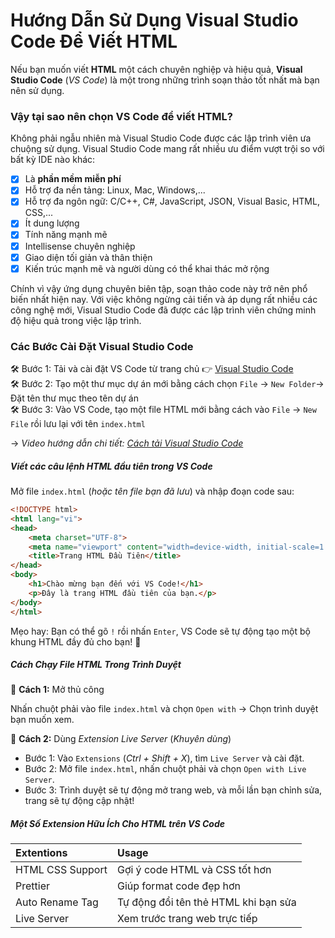 # Hướng Dẫn Sử Dụng Visual Studio Code Để Viết HTML

Nếu bạn muốn viết **HTML** một cách chuyên nghiệp và hiệu quả, **Visual Studio Code** (*VS Code*) là một trong những trình soạn thảo tốt nhất mà bạn nên sử dụng.

### Vậy tại sao nên chọn VS Code để viết HTML?
Không phải ngẫu nhiên mà Visual Studio Code được các lập trình viên ưa chuộng sử dụng. Visual Studio Code mang rất nhiều ưu điểm vượt trội so với bất kỳ IDE nào khác:

- [x] Là **phần mềm miễn phí**
- [x] Hỗ trợ đa nền tảng: Linux, Mac, Windows,...
- [x] Hỗ trợ đa ngôn ngữ: C/C++, C#, JavaScript, JSON, Visual Basic, HTML, CSS,...
- [x] Ít dung lượng
- [x] Tính năng mạnh mẽ
- [x] Intellisense chuyên nghiệp
- [x] Giao diện tối giản và thân thiện
- [x] Kiến trúc mạnh mẽ và người dùng có thể khai thác mở rộng

Chính vì vậy ứng dụng chuyên biên tập, soạn thảo code này trở nên phổ biến nhất hiện nay. Với việc không ngừng cải tiến và áp dụng rất nhiều các công nghệ mới, Visual Studio Code đã được các lập trình viên chứng minh độ hiệu quả trong việc lập trình. 

### Các Bước Cài Đặt Visual Studio Code

🛠 Bước 1: Tải và cài đặt VS Code từ trang chủ 👉 [Visual Studio Code](https://code.visualstudio.com/)<br>
🛠 Bước 2: Tạo một thư mục dự án mới bằng cách chọn `File` → `New Folder`→ Đặt tên thư mục theo tên dự án<br>
🛠 Bước 3: Vào VS Code, tạo một file HTML mới bằng cách vào `File` → `New File` rồi lưu lại với tên `index.html`

→ *Video hướng dẫn chi tiết:* [*Cách tải Visual Studio Code*](https://youtu.be/xrHn-WQhbhE?si=TLetwogqnp_mPbEq)

##### Viết các câu lệnh HTML đầu tiên trong VS Code

Mở file `index.html` (*hoặc tên file bạn đã lưu*) và nhập đoạn code sau:

``` html
<!DOCTYPE html>
<html lang="vi">
<head>
    <meta charset="UTF-8">
    <meta name="viewport" content="width=device-width, initial-scale=1.0">
    <title>Trang HTML Đầu Tiên</title>
</head>
<body>
    <h1>Chào mừng bạn đến với VS Code!</h1>
    <p>Đây là trang HTML đầu tiên của bạn.</p>
</body>
</html>
```

Mẹo hay: Bạn có thể gõ `!` rồi nhấn `Enter`, VS Code sẽ tự động tạo một bộ khung HTML đầy đủ cho bạn! 🚀

##### Cách Chạy File HTML Trong Trình Duyệt

🔹 **Cách 1:** Mở thủ công

Nhấn chuột phải vào file `index.html` và chọn `Open with` → Chọn trình duyệt bạn muốn xem.

🔹 **Cách 2:** Dùng *Extension Live Server* (*Khuyên dùng*)
- Bước 1: Vào `Extensions` (*Ctrl + Shift + X*), tìm `Live Server` và cài đặt.
- Bước 2️: Mở file `index.html`, nhấn chuột phải và chọn `Open with Live Server`.
- Bước 3️: Trình duyệt sẽ tự động mở trang web, và mỗi lần bạn chỉnh sửa, trang sẽ tự động cập nhật!

##### Một Số Extension Hữu Ích Cho HTML trên VS Code

| Extentions | Usage |
| :--- | :--- |
| HTML CSS Support | Gợi ý code HTML và CSS tốt hơn |
| Prettier | Giúp format code đẹp hơn |
| Auto Rename Tag | Tự động đổi tên thẻ HTML khi bạn sửa |
| Live Server | Xem trước trang web trực tiếp |